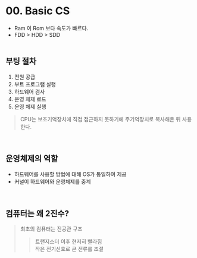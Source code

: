 # 00. Basic CS

+ Ram 이 Rom 보다 속도가 빠르다.
+ FDD > HDD > SDD
  <br/><br/>

## 부팅 절차
1. 전원 공급
2. 부트 프로그램 실행
3. 하드웨어 검사
4. 운영 체제 로드
5. 운영 체제 실행
   
> CPU는 보조기억장치에 직접 접근하지 못하기에 주기억장치로 복사해온 뒤 사용한다.  

<br/>

## 운영체제의 역할
+ 하드웨어를 사용할 방법에 대해 OS가 통일하여 제공
+ 커널이 하드웨어와 운영체제를 중계

<br/>

## 컴퓨터는 왜 2진수?
> 최초의 컴퓨터는 진공관 구조
>> 트랜지스터 이후 현저히 빨라짐  
>> 작은 전기신호로 큰 전류를 조절